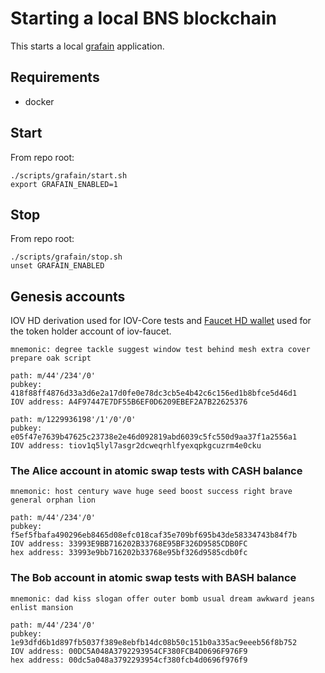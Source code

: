 # Starting a local BNS blockchain

This starts a local [grafain](https://github.com/iov-one/weave) application.

## Requirements

- docker

## Start

From repo root:

```
./scripts/grafain/start.sh
export GRAFAIN_ENABLED=1
```

## Stop

From repo root:

```
./scripts/grafain/stop.sh
unset GRAFAIN_ENABLED
```

## Genesis accounts

IOV HD derivation used for IOV-Core tests and
[Faucet HD wallet](https://github.com/iov-one/iov-faucet/#faucet-hd-wallet) used
for the token holder account of iov-faucet.

```
mnemonic: degree tackle suggest window test behind mesh extra cover prepare oak script

path: m/44'/234'/0'
pubkey: 418f88ff4876d33a3d6e2a17d0fe0e78dc3cb5e4b42c6c156ed1b8bfce5d46d1
IOV address: A4F97447E7DF55B6EF0D6209EBEF2A7B22625376

path: m/1229936198'/1'/0'/0'
pubkey: e05f47e7639b47625c23738e2e46d092819abd6039c5fc550d9aa37f1a2556a1
IOV address: tiov1q5lyl7asgr2dcweqrhlfyexqpkgcuzrm4e0cku
```

### The Alice account in atomic swap tests with CASH balance

```
mnemonic: host century wave huge seed boost success right brave general orphan lion

path: m/44'/234'/0'
pubkey: f5ef5fbafa490296eb8465d08efc018caf35e709bf695b43de58334743b84f7b
IOV address: 33993E9BB716202B33768E95BF326D9585CDB0FC
hex address: 33993e9bb716202b33768e95bf326d9585cdb0fc
```

### The Bob account in atomic swap tests with BASH balance

```
mnemonic: dad kiss slogan offer outer bomb usual dream awkward jeans enlist mansion

path: m/44'/234'/0'
pubkey: 1e93dfd6b1d897fb5037f389e8ebfb14dc08b50c151b0a335ac9eeeb56f8b752
IOV address: 00DC5A048A3792293954CF380FCB4D0696F976F9
hex address: 00dc5a048a3792293954cf380fcb4d0696f976f9
```
